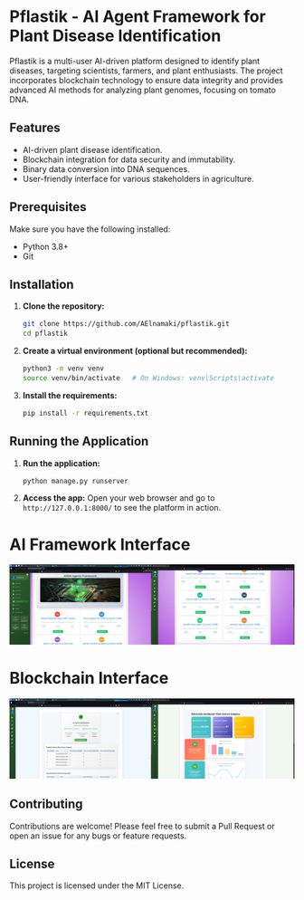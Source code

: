 # Pflastik - AI Agent Framework for Plant Disease Identification

Pflastik is a multi-user AI-driven platform designed to identify plant diseases, targeting scientists, farmers, and plant enthusiasts. The project incorporates blockchain technology to ensure data integrity and provides advanced AI methods for analyzing plant genomes, focusing on tomato DNA.

## Features
- AI-driven plant disease identification.
- Blockchain integration for data security and immutability.
- Binary data conversion into DNA sequences.
- User-friendly interface for various stakeholders in agriculture.

## Prerequisites
Make sure you have the following installed:
- Python 3.8+
- Git

## Installation

1. **Clone the repository:**
    ```bash
    git clone https://github.com/AElnamaki/pflastik.git
    cd pflastik
    ```

2. **Create a virtual environment (optional but recommended):**
    ```bash
    python3 -m venv venv
    source venv/bin/activate   # On Windows: venv\Scripts\activate
    ```

3. **Install the requirements:**
    ```bash
    pip install -r requirements.txt
    ```

## Running the Application

1. **Run the application:**
    ```bash
    python manage.py runserver
    ```

2. **Access the app:**
    Open your web browser and go to `http://127.0.0.1:8000/` to see the platform in action.

# AI Framework Interface

![AI Framework Interface](./assets/Screenshot_2024-10-19_15_44_32.png)

# Blockchain Interface

![Blockchain Interface](./assets/Screenshot_2024-10-19_15_47_16.png)


## Contributing

Contributions are welcome! Please feel free to submit a Pull Request or open an issue for any bugs or feature requests.

## License

This project is licensed under the MIT License.
